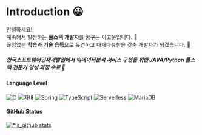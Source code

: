 # Introduction 😀
안녕하세요! <br>
계속해서 발전하는 **풀스택 개발자**를 꿈꾸는 이고운입니다. 👋 <br>
끊임없는 **학습과 기술 습득**으로 유연하고 다재다능함을 갖춘 개발자가 되겠습니다. 👋
##### 한국소프트웨어인재개발원에서 **빅데이터분석 서비스 구현을 위한 JAVA/Python 풀스택 전문가 양성 과정** 수료 👋

#### Language Level
![C](https://img.shields.io/badge/-C-123456?style-flat-square&logo=C&logoColor=black)
![자바](https://img.shields.io/badge/-자바-007396?style=flat&logo=java&logoColor=ffffff)
![Spring](https://img.shields.io/badge/-Spring-6DB33F?style=for-the-badge&logo=Spring&logoColor=white)
![TypeScript](https://img.shields.io/badge/-TypeScript-3178C6?style=flat-square&logo=Typescript&logoColor-white)
![Serverless](https://img.shields.io/badge/-Serverless-FD5750?style=flat-square&logo=Serverless&logoColor=magenta)
![MariaDB](https://img.shields.io/badge/-MariaDB-1F305F?style=flat-square&logo=Mariadb&logoColor=white)

#### GitHub Status
[![*'s_github stats](https://github-readme-stats.vercel.app/api?username=gooooouuuuun)](https://github.com/gooooouuuuun)
